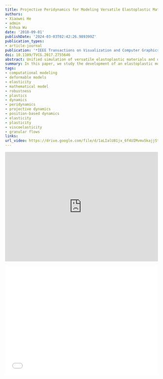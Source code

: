 ```yaml
---
title: Projective Peridynamics for Modeling Versatile Elastoplastic Materials
authors:
- Xiaowei He
- admin
- Enhua Wu
date: '2018-09-01'
publishDate: '2024-03-03T02:42:26.989399Z'
publication_types:
- article-journal
publication: '*IEEE Transactions on Visualization and Computer Graphics, 24*(9)'
doi: 10.1109/TVCG.2017.2755646
abstract: Unified simulation of versatile elastoplastic materials and different dimensions offers many advantages in animation production, contact handling, and hardware acceleration. The unstructured particle representation is particularly suitable for this task, thanks to its simplicity. However, previous meshless techniques either need too much computational cost for addressing stability issues, or lack physical meanings and fail to generate interesting deformation behaviors, such as the Poisson effect. In this paper, we study the development of an elastoplastic model under the state-based peridynamics framework, which uses integrals rather than partial derivatives in its formulation. To model elasticity, we propose a unique constitutive model and an efficient iterative simulator solved in a projective dynamics way. To handle plastic behaviors, we incorporate our simulator with the Drucker-Prager yield criterion and a reference position update scheme, both of which are implemented under peridynamics. Finally, we show how to strengthen the simulator by position-based constraints and spatially varying stiffness models, to achieve incompressibility, particle redistribution, cohesion, and friction effects in viscoelastic and granular flows. Our experiments demonstrate that our unified, meshless simulator is flexible, efficient, robust, and friendly with parallel computing.
summary: In this paper, we study the development of an elastoplastic model under the state-based peridynamics framework, which uses integrals rather than partial derivatives in its formulation.
tags:
- computational modeling
- deformable models
- elasticity
- mathematical model
- robustness
- plastics
- dynamics
- peridynamics
- projective dynamics
- position-based dynamics
- elasticity
- plasticity
- viscoelasticity
- granular flows
links:
url_video: https://drive.google.com/file/d/1aLIalU81jx_6f4UIMvmuSkajjStOYJGr/view
---
```


<p align="center">
<iframe width="100%" height="360" src="https://www.youtube.com/embed/oKhGCvXbb-A?si=fVRP8XiMDIpsLUF_" title="YouTube video player" frameborder="0" allow="accelerometer; autoplay; clipboard-write; encrypted-media; gyroscope; picture-in-picture; web-share" allowfullscreen></iframe>
</p>
<p align="center">
<iframe width="100%" height="360" src="//player.bilibili.com/player.html?aid=682865607&bvid=BV1vS4y1K7f4&cid=563624116&p=1" scrolling="no" border="0" frameborder="no" framespacing="0" allowfullscreen="true"> </iframe>
</p>
